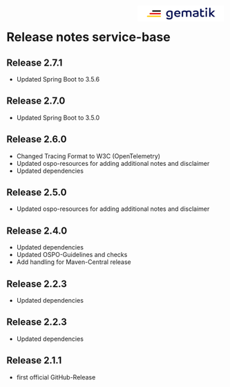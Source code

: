 <img align="right" width="200" height="37" src="media/Gematik_Logo_Flag.png"/> <br/>

# Release notes service-base

## Release 2.7.1
- Updated Spring Boot to 3.5.6

## Release 2.7.0
- Updated Spring Boot to 3.5.0

## Release 2.6.0
- Changed Tracing Format to W3C (OpenTelemetry)
- Updated ospo-resources for adding additional notes and disclaimer
- Updated dependencies

## Release 2.5.0
- Updated ospo-resources for adding additional notes and disclaimer

## Release 2.4.0
- Updated dependencies
- Updated OSPO-Guidelines and checks
- Add handling for Maven-Central release

## Release 2.2.3
- Updated dependencies

## Release 2.2.3
- Updated dependencies

## Release 2.1.1
- first official GitHub-Release